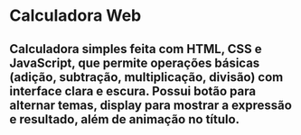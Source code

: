 # Calculadora Web

## Calculadora simples feita com HTML, CSS e JavaScript, que permite operações básicas (adição, subtração, multiplicação, divisão) com interface clara e escura. Possui botão para alternar temas, display para mostrar a expressão e resultado, além de animação no título.
